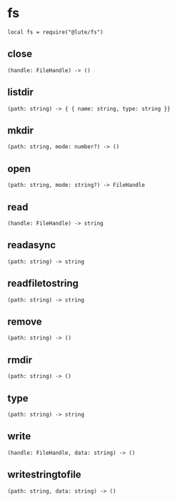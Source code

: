 # fs

```luau
local fs = require("@lute/fs")
```

## close
```luau
(handle: FileHandle) -> ()
```

## listdir <Badge type="warning" text="yields" />
```luau
(path: string) -> { { name: string, type: string }}
```

## mkdir
```luau
(path: string, mode: number?) -> ()
```

## open
```luau
(path: string, mode: string?) -> FileHandle
```

## read
```luau
(handle: FileHandle) -> string
```

## readasync <Badge type="warning" text="yields" />
```luau
(path: string) -> string
```

## readfiletostring
```luau
(path: string) -> string
```

## remove
```luau
(path: string) -> ()
```

## rmdir
```luau
(path: string) -> ()
```

## type
```luau
(path: string) -> string
```

## write
```luau
(handle: FileHandle, data: string) -> ()
```

## writestringtofile
```luau
(path: string, data: string) -> ()
```
